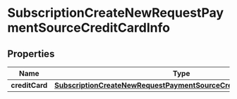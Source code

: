 

# SubscriptionCreateNewRequestPaymentSourceCreditCardInfo


## Properties

| Name | Type | Description | Notes |
|------------ | ------------- | ------------- | -------------|
|**creditCard** | [**SubscriptionCreateNewRequestPaymentSourceCreditCardInfoCreditCard**](SubscriptionCreateNewRequestPaymentSourceCreditCardInfoCreditCard.md) |  |  [optional] |



